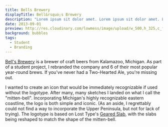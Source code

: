 ```yaml
---
title: Bells Brewery
displayTitle: Bell&rsquo;s Brewery
description: "Lorem ipsum sit dolor amet. Lorem ipsum sit dolor amet. Lorem ipsum sit dolor amet. Lorem ipsum sit dolor amet. Lorem ipsum sit dolor amet. Lorem ipsum sit dolor amet."
date: 2013-09-01
preview: http://res.cloudinary.com/lowmess/image/upload/w_500,h_325,c_fill,dpr_auto/v1489035963/projects.bells.preview_u4iy0z.png
background: bubbles
tags:
  - Student
  - Branding
---
```


[Bell's Brewery](http://bellsbeer.com) is a brewer of craft beers from Kalamazoo, Michigan. As part of a student project, I rebranded the company and 6 of their most popular year-round brews. If you've never had a Two-Hearted Ale, you're missing out.

I wanted to create an icon that would be immediately recognizable if used without the logotype. After many, many sketches I landed on what I call the "mitten-bell". Incorporating Michigan's highly recognizable eastern coastline, the logo is both simple and iconic. (As an aside, I regrettably could not find a way to incorporate the Upper Peninsula, but not for lack of trying). The logotype is based on Lost Type's [Geared Slab](http://www.losttype.com/font/?name=geared), with the slabs being reshaped to match the shape of the mitten-bell.
